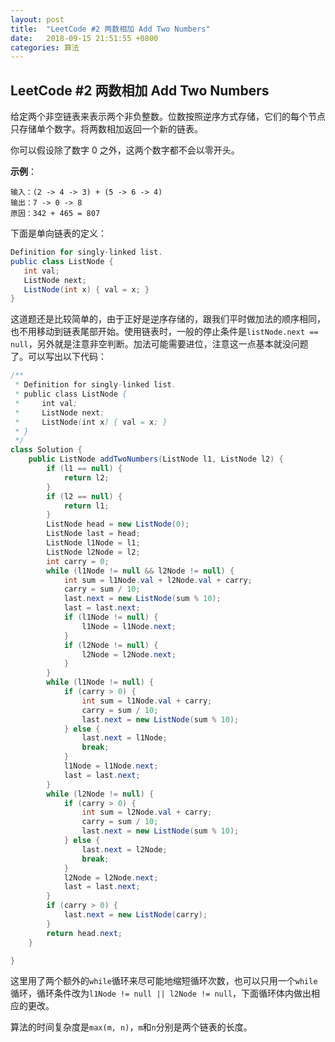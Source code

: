 ```yaml
---
layout: post
title:  "LeetCode #2 两数相加 Add Two Numbers"
date:   2018-09-15 21:51:55 +0800
categories: 算法
---
```


## LeetCode #2 两数相加 Add Two Numbers

给定两个非空链表来表示两个非负整数。位数按照逆序方式存储，它们的每个节点只存储单个数字。将两数相加返回一个新的链表。

你可以假设除了数字 0 之外，这两个数字都不会以零开头。

**示例**：

```
输入：(2 -> 4 -> 3) + (5 -> 6 -> 4)
输出：7 -> 0 -> 8
原因：342 + 465 = 807
```

下面是单向链表的定义：

```java
Definition for singly-linked list.
public class ListNode {
   int val;
   ListNode next;
   ListNode(int x) { val = x; }
}
```

这道题还是比较简单的，由于正好是逆序存储的，跟我们平时做加法的顺序相同，也不用移动到链表尾部开始。使用链表时，一般的停止条件是`listNode.next == null`，另外就是注意非空判断。加法可能需要进位，注意这一点基本就没问题了。可以写出以下代码：

```java
/**
 * Definition for singly-linked list.
 * public class ListNode {
 *     int val;
 *     ListNode next;
 *     ListNode(int x) { val = x; }
 * }
 */
class Solution {
    public ListNode addTwoNumbers(ListNode l1, ListNode l2) {
        if (l1 == null) {
			return l2;
		}
		if (l2 == null) {
			return l1;
		}
		ListNode head = new ListNode(0);
		ListNode last = head;
		ListNode l1Node = l1;
		ListNode l2Node = l2;
		int carry = 0;
		while (l1Node != null && l2Node != null) {
			int sum = l1Node.val + l2Node.val + carry;
			carry = sum / 10;
			last.next = new ListNode(sum % 10);
			last = last.next;
			if (l1Node != null) {
				l1Node = l1Node.next;
			}
			if (l2Node != null) {
				l2Node = l2Node.next;
			}
		}
		while (l1Node != null) {
			if (carry > 0) {
				int sum = l1Node.val + carry;
				carry = sum / 10;
				last.next = new ListNode(sum % 10);
			} else {
				last.next = l1Node;
				break;
			}
			l1Node = l1Node.next;
			last = last.next;
		}
		while (l2Node != null) {
			if (carry > 0) {
				int sum = l2Node.val + carry;
				carry = sum / 10;
				last.next = new ListNode(sum % 10);
			} else {
				last.next = l2Node;
				break;
			}
			l2Node = l2Node.next;
			last = last.next;
		}
		if (carry > 0) {
			last.next = new ListNode(carry);
		}
		return head.next;
    }

}
```

这里用了两个额外的`while`循环来尽可能地缩短循环次数，也可以只用一个`while`循环，循环条件改为`l1Node != null || l2Node != null`，下面循环体内做出相应的更改。

算法的时间复杂度是`max(m, n)`，`m`和`n`分别是两个链表的长度。